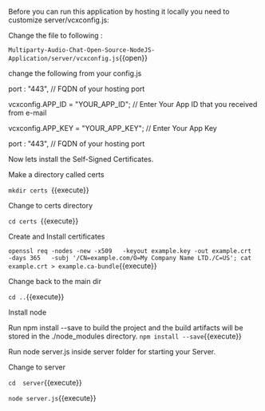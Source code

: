 Before you can run this application by hosting it locally you need to customize server/vcxconfig.js:

Change the file to following :

`Multiparty-Audio-Chat-Open-Source-NodeJS-Application/server/vcxconfig.js`{{open}}

change the following from your config.js

port  : "443",  // FQDN of  your hosting port

vcxconfig.APP_ID      = "YOUR_APP_ID"; 
 // Enter Your App ID that you received from e-mail

vcxconfig.APP_KEY     = "YOUR_APP_KEY"; 
// Enter Your App Key

port  : "443",  // FQDN of  your hosting port



Now lets install the Self-Signed Certificates.

Make a directory called certs

`mkdir certs `{{execute}}

Change to certs directory

`cd certs `{{execute}}

Create and Install certificates 

`openssl req -nodes -new -x509   -keyout example.key -out example.crt   -days 365   -subj '/CN=example.com/O=My Company Name LTD./C=US'; cat example.crt > example.ca-bundle`{{execute}} 

Change back to the main dir


`cd ..`{{execute}}

Install node 

Run npm install --save to build the project and the build artifacts will be stored in the ./node_modules directory.
`npm install --save`{{execute}}

Run node server.js inside server folder for starting your Server.

Change to server

`cd  server`{{execute}}

`node server.js`{{execute}}
